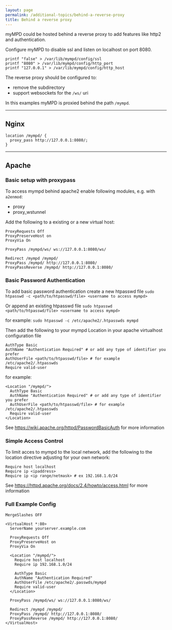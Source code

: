 ```yaml
---
layout: page
permalink: /additional-topics/behind-a-reverse-proxy
title: Behind a reverse proxy
---
```


myMPD could be hosted behind a reverse proxy to add features like http2 and authentication.

Configure myMPD to disable ssl and listen on localhost on port 8080.

```
printf "false" > /var/lib/mympd/config/ssl
printf "8080" > /var/lib/mympd/config/http_port
printf "127.0.0.1" > /var/lib/mympd/config/http_host
```

The reverse proxy should be configured to:
- remove the subdirectory
- support websockets for the `/ws/` uri

In this examples myMPD is proxied behind the path `/mympd`.

***

## Nginx

```
location /mympd/ {
  proxy_pass http://127.0.0.1:8080/;
}
```

***

## Apache

### Basic setup with proxypass

To access mympd behind apache2 enable following modules, e.g. with `a2enmod`:
- proxy
- proxy_wstunnel

Add the following to a existing or a new virtual host:
```
ProxyRequests Off 
ProxyPreserveHost on
ProxyVia On

ProxyPass /mympd/ws/ ws://127.0.0.1:8080/ws/

Redirect /mympd /mympd/
ProxyPass /mympd/ http://127.0.0.1:8080/
ProxyPassReverse /mympd/ http://127.0.0.1:8080/
```

### Basic Password Authentication

To add basic password authentication create a new htpasswd file 
`sudo htpasswd -c <path/to/htpasswd/file> <username to access mympd>`

Or append an existing htpasswd file
`sudo htpasswd <path/to/htpasswd/file> <username to access mympd>`

for example:
`sudo htpasswd -c /etc/apache2/.htpasswds mympd`

Then add the following to your mympd Location in your apache virtualhost configuration file

```
AuthType Basic
AuthName "Authentication Required" # or add any type of identifier you prefer
AuthUserFile <path/to/htpasswd/file> # for example /etc/apache2/.htpasswds
Require valid-user
```

for example:

```
<Location "/mympd/">
  AuthType Basic
  AuthName "Authentication Required" # or add any type of identifier you prefer
  AuthUserFile <path/to/htpasswd/file> # for example /etc/apache2/.htpasswds
  Require valid-user
</Location>
```
See https://wiki.apache.org/httpd/PasswordBasicAuth for more information

### Simple Access Control

To limit acces to mympd to the local network, add the following to the location directive adjusting for your own network:

```
Require host localhost 
Require ip <ipaddress>
Require ip <ip range/netmask> # ex 192.168.1.0/24
```

See https://httpd.apache.org/docs/2.4/howto/access.html for more information

### Full Example Config

```
MergeSlashes OFF

<VirtualHost *:80>
  ServerName yourserver.example.com

  ProxyRequests Off
  ProxyPreserveHost on
  ProxyVia On

  <Location "/mympd/">
    Require host localhost
    Require ip 192.168.1.0/24

    AuthType Basic
    AuthName "Authentication Required"
    AuthUserFile /etc/apache2/.passwds/mympd
    Require valid-user
  </Location>

  ProxyPass /mympd/ws/ ws://127.0.0.1:8080/ws/

  Redirect /mympd /mympd/
  ProxyPass /mympd/ http://127.0.0.1:8080/
  ProxyPassReverse /mympd/ http://127.0.0.1:8080/
</VirtualHost>
```
